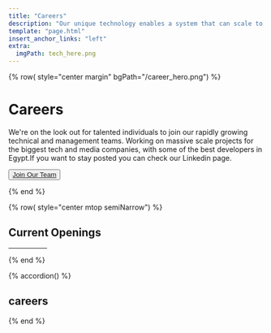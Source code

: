 ```yaml
---
title: "Careers"
description: "Our unique technology enables a system that can scale to a planetary level and store data that can never be corrupted or lost."
template: "page.html"
insert_anchor_links: "left"
extra:
  imgPath: tech_here.png
---
```



<!-- section 1 (Careers Hero) -->

{% row( style="center margin" bgPath="/career_hero.png") %}

<div class="container mx-auto">

# Careers

<div class="text-white width_text max-w-3xl my-10 font-medium">

We're on the look out for talented individuals to join our rapidly growing technical and management teams. Working on massive scale projects for the biggest tech and media companies, with some of the best developers in Egypt.If you want to stay posted you can check our Linkedin page.

</div>

<button >[Join Our Team](#careers)</button>

</div>

{% end %}



{% row( style="center mtop semiNarrow") %}

<h2 class="blue font-bold">Current Openings</h2>

 <hr class="mb-4 mx-auto" style="border-width: 1px; width:15%; border-color: #3399CC;">

{% end %}

<!-- section 5 (open jobs) -->

{% accordion() %}

## **careers**

{% end %}


<style>


  .width_text p{
  max-width:56rem;
  margin:auto
}
</style>